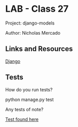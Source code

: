 # LAB - Class 27

Project: django-models

Author: Nicholas Mercado

## Links and Resources

[Django](https://www.djangoproject.com/)

## Tests

How do you run tests?

python manage.py test

Any tests of note?

[Test found here](snacks/tests.py)
